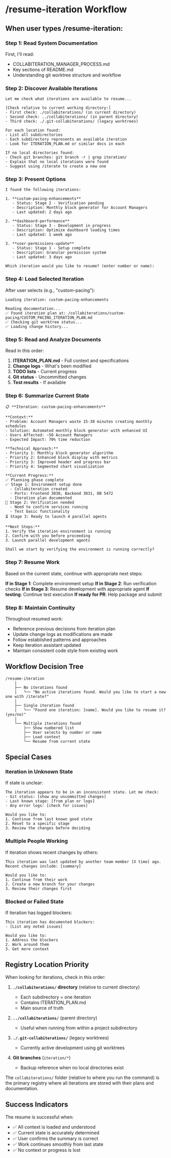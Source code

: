 # /resume-iteration Workflow

## When user types /resume-iteration:

### Step 1: Read System Documentation
First, I'll read:
- COLLABITERATION_MANAGER_PROCESS.md
- Key sections of README.md
- Understanding git worktree structure and workflow

### Step 2: Discover Available Iterations
```
Let me check what iterations are available to resume...

[Check relative to current working directory:]
- First check: ./collabiterations/ (in current directory)
- Second check: ../collabiterations/ (in parent directory)
- Third check: ./.git-collabiterations/ (legacy worktrees)

For each location found:
- List all subdirectories
- Each subdirectory represents an available iteration
- Look for ITERATION_PLAN.md or similar docs in each

If no local directories found:
- Check git branches: git branch -r | grep iteration/
- Explain that no local iterations were found
- Suggest using /iterate to create a new one
```

### Step 3: Present Options
```
I found the following iterations:

1. **custom-pacing-enhancements**
   - Status: Stage 2 - Verification pending
   - Description: Monthly block generator for Account Managers
   - Last updated: 2 days ago

2. **dashboard-performance**
   - Status: Stage 3 - Development in progress  
   - Description: Optimize dashboard loading times
   - Last updated: 1 week ago

3. **user-permissions-update**
   - Status: Stage 1 - Setup complete
   - Description: Granular permission system
   - Last updated: 3 days ago

Which iteration would you like to resume? (enter number or name):
```

### Step 4: Load Selected Iteration

After user selects (e.g., "custom-pacing"):

```
Loading iteration: custom-pacing-enhancements

Reading documentation...
✅ Found iteration plan at: /collabiterations/custom-pacing/CUSTOM_PACING_ITERATION_PLAN.md
✅ Checking git worktree status...
✅ Loading change history...
```

### Step 5: Read and Analyze Documents

Read in this order:
1. **ITERATION_PLAN.md** - Full context and specifications
2. **Change logs** - What's been modified
3. **TODO lists** - Current progress
4. **Git status** - Uncommitted changes
5. **Test results** - If available

### Step 6: Summarize Current State

```
📋 **Iteration: custom-pacing-enhancements**

**Context:**
- Problem: Account Managers waste 15-30 minutes creating monthly schedules
- Solution: Automated monthly block generator with enhanced UI
- Users Affected: ~50 Account Managers
- Expected Impact: 70% time reduction

**Technical Approach:**
- Priority 1: Monthly block generator algorithm
- Priority 2: Enhanced block display with metrics
- Priority 3: Improved header and progress bar
- Priority 4: Segmented chart visualization

**Current Progress:**
✅ Planning phase complete
✅ Stage 1: Environment setup done
  - Collabiteration created
  - Ports: Frontend 3030, Backend 3031, DB 5472
  - Iteration plan documented
🔄 Stage 2: Verification needed
  - Need to confirm services running
  - Test basic functionality
⏳ Stage 3: Ready to launch 4 parallel agents

**Next Steps:**
1. Verify the iteration environment is running
2. Confirm with you before proceeding
3. Launch parallel development agents

Shall we start by verifying the environment is running correctly?
```

### Step 7: Resume Work

Based on the current state, continue with appropriate next steps:

**If in Stage 1**: Complete environment setup
**If in Stage 2**: Run verification checks
**If in Stage 3**: Resume development with appropriate agent
**If testing**: Continue test execution
**If ready for PR**: Help package and submit

### Step 8: Maintain Continuity

Throughout resumed work:
- Reference previous decisions from iteration plan
- Update change logs as modifications are made
- Follow established patterns and approaches
- Keep iteration assistant updated
- Maintain consistent code style from existing work

## Workflow Decision Tree

```
/resume-iteration
    |
    ├── No iterations found
    |   └── "No active iterations found. Would you like to start a new one with /iterate?"
    |
    ├── Single iteration found
    |   └── "Found one iteration: [name]. Would you like to resume it? (yes/no)"
    |
    └── Multiple iterations found
        ├── Show numbered list
        ├── User selects by number or name
        ├── Load context
        └── Resume from current state
```

## Special Cases

### Iteration in Unknown State
If state is unclear:
```
The iteration appears to be in an inconsistent state. Let me check:
- Git status: [show any uncommitted changes]
- Last known stage: [from plan or logs]
- Any error logs: [check for issues]

Would you like to:
1. Continue from last known good state
2. Reset to a specific stage
3. Review the changes before deciding
```

### Multiple People Working
If iteration shows recent changes by others:
```
This iteration was last updated by another team member [X time] ago.
Recent changes include: [summary]

Would you like to:
1. Continue from their work
2. Create a new branch for your changes
3. Review their changes first
```

### Blocked or Failed State
If iteration has logged blockers:
```
This iteration has documented blockers:
- [List any noted issues]

Would you like to:
1. Address the blockers
2. Work around them
3. Get more context
```

## Registry Location Priority

When looking for iterations, check in this order:
1. **`./collabiterations/` directory** (relative to current directory)
   - Each subdirectory = one iteration
   - Contains ITERATION_PLAN.md
   - Main source of truth
   
2. **`../collabiterations/`** (parent directory)
   - Useful when running from within a project subdirectory
   
3. **`./.git-collabiterations/`** (legacy worktrees)
   - Currently active development using git worktrees
   
4. **Git branches** (`iteration/*`)
   - Backup reference when no local directories exist

The `collabiterations/` folder (relative to where you run the command) is the primary registry where all iterations are stored with their plans and documentation.

## Success Indicators

The resume is successful when:
- ✅ All context is loaded and understood
- ✅ Current state is accurately determined
- ✅ User confirms the summary is correct
- ✅ Work continues smoothly from last state
- ✅ No context or progress is lost